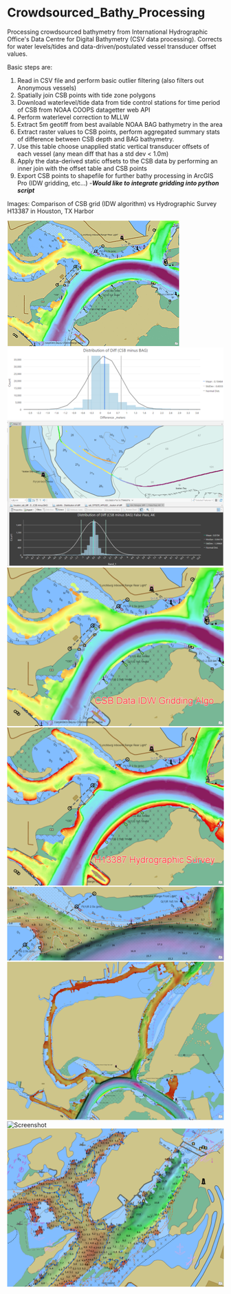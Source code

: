 # Crowdsourced_Bathy_Processing
Processing crowdsourced bathymetry from International Hydrographic Office's Data Centre for Digital Bathymetry (CSV data processing). Corrects for water levels/tides and data-driven/postulated vessel transducer offset values. 

Basic steps are: 
1. Read in CSV file and perform basic outlier filtering (also filters out Anonymous vessels)
2. Spatially join CSB points with tide zone polygons
3. Download waterlevel/tide data from tide control stations for time period of CSB from NOAA COOPS datagetter web API
4. Perform waterlevel correction to MLLW
5. Extract 5m geotiff from best available NOAA BAG bathymetry in the area
6. Extract raster values to CSB points, perform aggregated summary stats of difference between CSB depth and BAG bathymetry.              
7. Use this table choose unapplied static vertical transducer offsets of each vessel (any mean diff that has a std dev < 1.0m)
8. Apply the data-derived static offsets to the CSB data by performing an inner join with the offset table and CSB points
9. Export CSB points to shapefile for further bathy processing in ArcGIS Pro (IDW gridding, etc...) -***Would like to integrate gridding into python script***

Images: Comparison of CSB grid (IDW algorithm) vs Hydrographic Survey H13387 in Houston, TX Harbor

![Screenshot](https://github.com/anthonyklemm/Crowdsourced_Bathy_Processing/blob/main/csb_vs_BAG.gif?raw=true)
![Screenshot](https://github.com/anthonyklemm/Crowdsourced_Bathy_Processing/blob/main/images/2022-09-29_9-10-00.png?raw=true)
![Screenshot](https://github.com/anthonyklemm/Crowdsourced_Bathy_Processing/blob/main/images/2022-10-05_22-33-19.png?raw=true)
![Screenshot](https://github.com/anthonyklemm/Crowdsourced_Bathy_Processing/blob/main/images/2022-09-29_8-46-32.png?raw=true)
![Screenshot](https://github.com/anthonyklemm/Crowdsourced_Bathy_Processing/blob/main/images/2022-09-29_8-47-30.png?raw=true)
![Screenshot](https://github.com/anthonyklemm/Crowdsourced_Bathy_Processing/blob/main/images/2022-09-29_16-13-34.png?raw=true)
![Screenshot](https://github.com/anthonyklemm/Crowdsourced_Bathy_Processing/blob/main/images/2022-09-29_9-20-11.png?raw=true)
![Screenshot](https://github.com/anthonyklemm/Crowdsourced_Bathy_Processing/blob/main/images/2022-09-29_9-13-34.png?raw=true)
![Screenshot](https://github.com/anthonyklemm/Crowdsourced_Bathy_Processing/blob/main/images/2022-09-29_16-18-02.png?raw=true)
